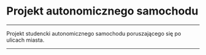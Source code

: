 # Projekt autonomicznego samochodu 
___
Projekt studencki autonomicznego samochodu poruszającego się po ulicach miasta.
___

